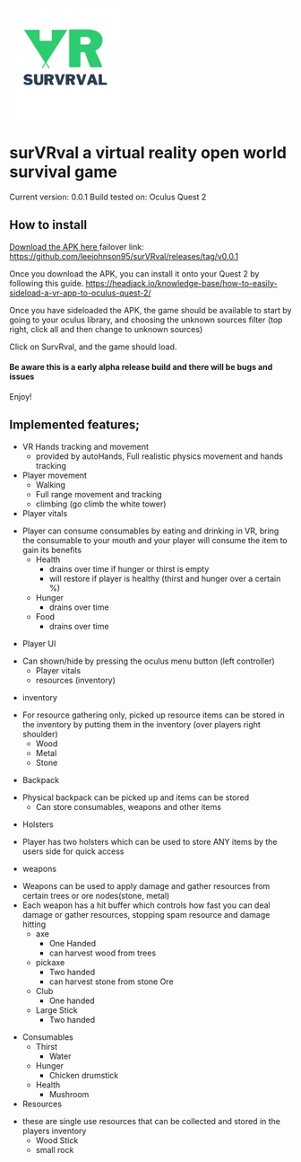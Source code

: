 <img src="https://github.com/leejohnson95/surVRval/blob/main/IMG_5863.jpg" alt="survrval logo" style="width:200px;height:auto;">
<h1>surVRval a virtual reality open world survival game</h1>

Current version: 0.0.1
Build tested on: Oculus Quest 2

<h2> How to install </h2>

<a href="https://github.com/leejohnson95/surVRval/releases/download/v0.0.1/testBuild_v0.0.1.apk"> Download the APK here </a>
failover link: https://github.com/leejohnson95/surVRval/releases/tag/v0.0.1

Once you download the APK, you can install it onto your Quest 2 by following this guide.
https://headjack.io/knowledge-base/how-to-easily-sideload-a-vr-app-to-oculus-quest-2/

Once you have sideloaded the APK, the game should be available to start by going to your oculus library, and choosing the unknown sources filter (top right, click all and then change to unknown sources)

Click on SurvRval, and the game should load.

<h4> Be aware this is a early alpha release build and there will be bugs and issues </h4>

Enjoy!



<h2> Implemented features; </h2>

- VR Hands tracking and movement
  - provided by autoHands, Full realistic physics movement and hands tracking
- Player movement
  - Walking
  - Full range movement and tracking
  - climbing (go climb the white tower)
- Player vitals
* Player can consume consumables by eating and drinking in VR, bring the consumable to your mouth and your player will consume the item to gain its benefits
  - Health
    - drains over time if hunger or thirst is empty
    - will restore if player is healthy (thirst and hunger over a certain %)
  - Hunger
    - drains over time
  - Food
    - drains over time
- Player UI
* Can shown/hide by pressing the oculus menu button (left controller)
  - Player vitals
  - resources (inventory)
- inventory
* For resource gathering only, picked up resource items can be stored in the inventory by putting them in the inventory (over players right shoulder)
  - Wood
  - Metal
  - Stone
- Backpack
* Physical backpack can be picked up and items can be stored
  - Can store consumables, weapons and other items
- Holsters
* Player has two holsters which can be used to store ANY items by the users side for quick access
- weapons
* Weapons can be used to apply damage and gather resources from certain trees or ore nodes(stone, metal)
* Each weapon has a hit buffer which controls how fast you can deal damage or gather resources, stopping spam resource and damage hitting
  - axe
    - One Handed
    - can harvest wood from trees
  - pickaxe
    - Two handed
    - can harvest stone from stone Ore
  - Club
    - One handed
  - Large Stick
    - Two handed
- Consumables
  - Thirst
    - Water
  - Hunger
    - Chicken drumstick
  - Health
    - Mushroom
- Resources
* these are single use resources that can be collected and stored in the players inventory
  - Wood Stick
  - small rock
